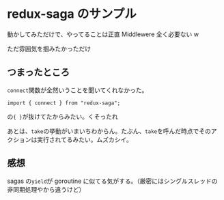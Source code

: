 # redux-saga のサンプル

動かしてみただけで、やってることは正直 Middlewere 全く必要ない w

ただ雰囲気を掴みたかっただけ

## つまったところ

`connect`関数が全然いうことを聞いてくれなかった。

```
import { connect } from "redux-saga";
```

の`{ }`が抜けてたからみたい。くそったれ

あとは、`take`の挙動がいまいちわからん。たぶん、`take`を呼んだ時点でそのアクションは実行されてるみたい。ムズカシイ。

## 感想

sagas の`yield`が goroutine に似てる気がする。（厳密にはシングルスレッドの非同期処理やから違うけど）

